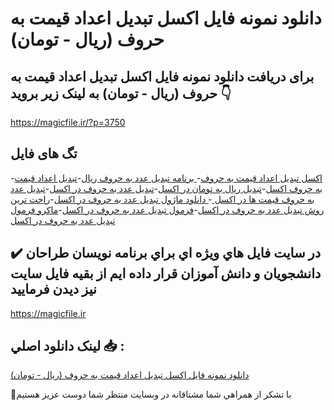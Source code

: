# دانلود نمونه فایل اکسل تبدیل اعداد قیمت به حروف (ریال - تومان)

## برای دریافت دانلود نمونه فایل اکسل تبدیل اعداد قیمت به حروف (ریال - تومان) به لینک زیر بروید 👇

https://magicfile.ir/?p=3750

## تگ های فایل

-[اکسل تبدیل اعداد قیمت به حروف](https://magicfile.ir/product/%d9%81%d8%a7%db%8c%d9%84-%d8%a7%da%a9%d8%b3%d9%84-%d8%aa%d8%a8%d8%af%db%8c%d9%84-%d8%a7%d8%b9%d8%af%d8%a7%d8%af-%d9%82%db%8c%d9%85%d8%aa-%d8%a8%d9%87-%d8%ad%d8%b1%d9%88%d9%81-%d8%b1%db%8c%d8%a7%d9%84-%d8%aa%d9%88%d9%85%d8%a7%d9%86/)-[ برنامه تبدیل عدد به حروف ریال](https://magicfile.ir/product/%d9%81%d8%a7%db%8c%d9%84-%d8%a7%da%a9%d8%b3%d9%84-%d8%aa%d8%a8%d8%af%db%8c%d9%84-%d8%a7%d8%b9%d8%af%d8%a7%d8%af-%d9%82%db%8c%d9%85%d8%aa-%d8%a8%d9%87-%d8%ad%d8%b1%d9%88%d9%81-%d8%b1%db%8c%d8%a7%d9%84-%d8%aa%d9%88%d9%85%d8%a7%d9%86/)-[تبدیل اعداد قیمت به حروف اکسل](https://magicfile.ir/product/%d9%81%d8%a7%db%8c%d9%84-%d8%a7%da%a9%d8%b3%d9%84-%d8%aa%d8%a8%d8%af%db%8c%d9%84-%d8%a7%d8%b9%d8%af%d8%a7%d8%af-%d9%82%db%8c%d9%85%d8%aa-%d8%a8%d9%87-%d8%ad%d8%b1%d9%88%d9%81-%d8%b1%db%8c%d8%a7%d9%84-%d8%aa%d9%88%d9%85%d8%a7%d9%86/)-[تبدیل ریال به تومان در اکسل](https://magicfile.ir/product/%d9%81%d8%a7%db%8c%d9%84-%d8%a7%da%a9%d8%b3%d9%84-%d8%aa%d8%a8%d8%af%db%8c%d9%84-%d8%a7%d8%b9%d8%af%d8%a7%d8%af-%d9%82%db%8c%d9%85%d8%aa-%d8%a8%d9%87-%d8%ad%d8%b1%d9%88%d9%81-%d8%b1%db%8c%d8%a7%d9%84-%d8%aa%d9%88%d9%85%d8%a7%d9%86/)-[تبدیل عدد به حروف در اکسل](https://magicfile.ir/product/%d9%81%d8%a7%db%8c%d9%84-%d8%a7%da%a9%d8%b3%d9%84-%d8%aa%d8%a8%d8%af%db%8c%d9%84-%d8%a7%d8%b9%d8%af%d8%a7%d8%af-%d9%82%db%8c%d9%85%d8%aa-%d8%a8%d9%87-%d8%ad%d8%b1%d9%88%d9%81-%d8%b1%db%8c%d8%a7%d9%84-%d8%aa%d9%88%d9%85%d8%a7%d9%86/)-[تبدیل عدد به حروف قیمت ها در اکسل ](https://magicfile.ir/product/%d9%81%d8%a7%db%8c%d9%84-%d8%a7%da%a9%d8%b3%d9%84-%d8%aa%d8%a8%d8%af%db%8c%d9%84-%d8%a7%d8%b9%d8%af%d8%a7%d8%af-%d9%82%db%8c%d9%85%d8%aa-%d8%a8%d9%87-%d8%ad%d8%b1%d9%88%d9%81-%d8%b1%db%8c%d8%a7%d9%84-%d8%aa%d9%88%d9%85%d8%a7%d9%86/)-[ دانلود ماژول تبدیل عدد به حروف در اکسل](https://magicfile.ir/product/%d9%81%d8%a7%db%8c%d9%84-%d8%a7%da%a9%d8%b3%d9%84-%d8%aa%d8%a8%d8%af%db%8c%d9%84-%d8%a7%d8%b9%d8%af%d8%a7%d8%af-%d9%82%db%8c%d9%85%d8%aa-%d8%a8%d9%87-%d8%ad%d8%b1%d9%88%d9%81-%d8%b1%db%8c%d8%a7%d9%84-%d8%aa%d9%88%d9%85%d8%a7%d9%86/)-[راحت ترین روش تبدیل عدد به حروف در اکسل](https://magicfile.ir/product/%d9%81%d8%a7%db%8c%d9%84-%d8%a7%da%a9%d8%b3%d9%84-%d8%aa%d8%a8%d8%af%db%8c%d9%84-%d8%a7%d8%b9%d8%af%d8%a7%d8%af-%d9%82%db%8c%d9%85%d8%aa-%d8%a8%d9%87-%d8%ad%d8%b1%d9%88%d9%81-%d8%b1%db%8c%d8%a7%d9%84-%d8%aa%d9%88%d9%85%d8%a7%d9%86/)-[فرمول تبدیل عدد به حروف در اکسل](https://magicfile.ir/product/%d9%81%d8%a7%db%8c%d9%84-%d8%a7%da%a9%d8%b3%d9%84-%d8%aa%d8%a8%d8%af%db%8c%d9%84-%d8%a7%d8%b9%d8%af%d8%a7%d8%af-%d9%82%db%8c%d9%85%d8%aa-%d8%a8%d9%87-%d8%ad%d8%b1%d9%88%d9%81-%d8%b1%db%8c%d8%a7%d9%84-%d8%aa%d9%88%d9%85%d8%a7%d9%86/)-[ماکرو فرمول تبدیل عدد به حروف در اکسل](https://magicfile.ir/product/%d9%81%d8%a7%db%8c%d9%84-%d8%a7%da%a9%d8%b3%d9%84-%d8%aa%d8%a8%d8%af%db%8c%d9%84-%d8%a7%d8%b9%d8%af%d8%a7%d8%af-%d9%82%db%8c%d9%85%d8%aa-%d8%a8%d9%87-%d8%ad%d8%b1%d9%88%d9%81-%d8%b1%db%8c%d8%a7%d9%84-%d8%aa%d9%88%d9%85%d8%a7%d9%86/)

## ✔️ در سايت فايل هاي ويژه اي براي برنامه نويسان طراحان دانشجويان و دانش آموزان قرار داده ايم از بقيه فايل سايت نيز ديدن فرماييد

https://magicfile.ir


## لينک دانلود اصلي 📥 :

[دانلود نمونه فایل اکسل تبدیل اعداد قیمت به حروف (ریال - تومان)](https://magicfile.ir/product/%d9%81%d8%a7%db%8c%d9%84-%d8%a7%da%a9%d8%b3%d9%84-%d8%aa%d8%a8%d8%af%db%8c%d9%84-%d8%a7%d8%b9%d8%af%d8%a7%d8%af-%d9%82%db%8c%d9%85%d8%aa-%d8%a8%d9%87-%d8%ad%d8%b1%d9%88%d9%81-%d8%b1%db%8c%d8%a7%d9%84-%d8%aa%d9%88%d9%85%d8%a7%d9%86/) 


🙏با تشکر از همراهي شما مشتاقانه در وبسایت منتظر شما دوست عزیز هستیم

